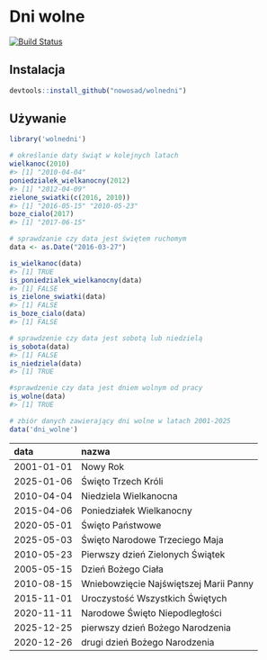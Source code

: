 <!-- README.md is generated from README.Rmd. Please edit that file -->
Dni wolne
=========

[![Build Status](https://travis-ci.org/Nowosad/wolnedni.png?branch=master)](https://travis-ci.org/Nowosad/wolnedni)

Instalacja
----------

``` r
devtools::install_github("nowosad/wolnedni")
```

Używanie
--------

``` r
library('wolnedni')
```

``` r
# określanie daty świąt w kolejnych latach
wielkanoc(2010)
#> [1] "2010-04-04"
poniedzialek_wielkanocny(2012)
#> [1] "2012-04-09"
zielone_swiatki(c(2016, 2010))
#> [1] "2016-05-15" "2010-05-23"
boze_cialo(2017)
#> [1] "2017-06-15"
```

``` r
# sprawdzanie czy data jest świętem ruchomym
data <- as.Date("2016-03-27")

is_wielkanoc(data)
#> [1] TRUE
is_poniedzialek_wielkanocny(data)
#> [1] FALSE
is_zielone_swiatki(data)
#> [1] FALSE
is_boze_cialo(data)
#> [1] FALSE
```

``` r
# sprawdzenie czy data jest sobotą lub niedzielą
is_sobota(data)
#> [1] FALSE
is_niedziela(data)
#> [1] TRUE
```

``` r
#sprawdzenie czy data jest dniem wolnym od pracy
is_wolne(data)
#> [1] TRUE
```

``` r
# zbiór danych zawierający dni wolne w latach 2001-2025
data('dni_wolne')
```

| data       | nazwa                                  |
|:-----------|:---------------------------------------|
| 2001-01-01 | Nowy Rok                               |
| 2025-01-06 | Święto Trzech Króli                    |
| 2010-04-04 | Niedziela Wielkanocna                  |
| 2015-04-06 | Poniedziałek Wielkanocny               |
| 2020-05-01 | Święto Państwowe                       |
| 2025-05-03 | Święto Narodowe Trzeciego Maja         |
| 2010-05-23 | Pierwszy dzień Zielonych Świątek       |
| 2005-05-15 | Dzień Bożego Ciała                     |
| 2010-08-15 | Wniebowzięcie Najświętszej Marii Panny |
| 2015-11-01 | Uroczystość Wszystkich Świętych        |
| 2020-11-11 | Narodowe Święto Niepodległości         |
| 2025-12-25 | pierwszy dzień Bożego Narodzenia       |
| 2020-12-26 | drugi dzień Bożego Narodzenia          |
